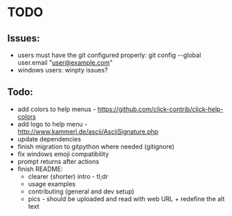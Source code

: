 # TODO

## Issues:

- users must have the git configured properly:
    git config --global user.email "user@example.com"
- windows users:
    winpty issues?

## Todo:
- add colors to help menus - https://github.com/click-contrib/click-help-colors
- add logo to help menu - http://www.kammerl.de/ascii/AsciiSignature.php
- update dependencies
- finish migration to gitpython where needed (gitignore)
- fix windows emoji compatibility 
- prompt returns after actions
- finish README:
    - clearer (shorter) intro - tl;dr
    - usage examples
    - contributing (general and dev setup)
    - pics - should be uploaded and read with web URL + redefine the alt text
